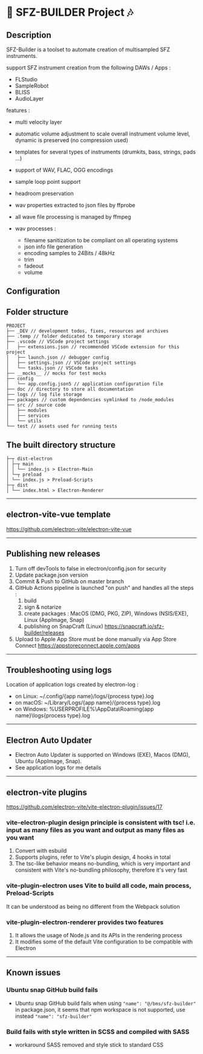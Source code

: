 # 🎹 SFZ-BUILDER Project 🎶

## Description

SFZ-Builder is a toolset to automate creation of multisampled SFZ instruments.

support SFZ instrument creation from the following DAWs / Apps :

- FLStudio
- SampleRobot
- BLISS
- AudioLayer

features :

- multi velocity layer
- automatic volume adjustment to scale overall instrument volume level, dynamic is preserved (no compression used)
- templates for several types of instruments (drumkits, bass, strings, pads ...)
- support of WAV, FLAC, OGG encodings
- sample loop point support
- headroom preservation
- wav properties extracted to json files by ffprobe
- all wave file processing is managed by ffmpeg

- wav processes :
  - filename sanitization to be compliant on all operating systems
  - json info file generation
  - encoding samples to 24Bits / 48kHz
  - trim
  - fadeout
  - volume

## Configuration

## Folder structure

```
PROJECT
├── _DEV // development todos, fixes, resources and archives
├── .temp // folder dedicated to temporary storage
├── .vscode // VSCode project settings
│   ├── extensions.json // recommended VSCode extension for this project
│   ├── launch.json // debugger config
│   ├── settings.json // VSCode project settings
│   └── tasks.json // VSCode tasks
├── __mocks__ // mocks for test mocks
├── config
│   └── app.config.json5 // application configuration file
├── doc // directory to store all documentation
├── logs // log file storage
├── packages // custom dependencies symlinked to /node_modules
├── src // source code
│   ├── modules
│   ├── services
│   └── utils
└── test // assets used for running tests
```

## The built directory structure

```
├─┬ dist-electron
│ ├─┬ main
│ │ └── index.js > Electron-Main
│ └─┬ preload
│ └── index.js > Preload-Scripts
├─┬ dist
│ └── index.html > Electron-Renderer
```

---

## electron-vite-vue template

<https://github.com/electron-vite/electron-vite-vue>

---

## Publishing new releases

1. Turn off devTools to false in electron/config.json for security
2. Update package.json version
3. Commit & Push to GitHub on master branch
4. GitHub Actions pipeline is launched "on push" and handles all the steps :
   1. build
   2. sign & notarize
   3. create packages : MacOS (DMG, PKG, ZIP), Windows (NSIS/EXE), Linux (AppImage, Snap)
   4. publishing on SnapCraft (Linux) <https://snapcraft.io/sfz-builder/releases>
5. Upload to Apple App Store must be done manually via App Store Connect <https://appstoreconnect.apple.com/apps>

---

## Troubleshooting using logs

Location of application logs created by electron-log :

- on Linux: ~/.config/{app name}/logs/{process type}.log
- on macOS: ~/Library/Logs/{app name}/{process type}.log
- on Windows: %USERPROFILE%\AppData\Roaming\{app name}\logs\{process type}.log

---

## Electron Auto Updater

- Electron Auto Updater is supported on Windows (EXE), Macos (DMG), Ubuntu (AppImage, Snap).
- See application logs for me details

---

## electron-vite plugins

<https://github.com/electron-vite/vite-electron-plugin/issues/17>

### vite-electron-plugin design principle is consistent with tsc! i.e. input as many files as you want and output as many files as you want

1. Convert with esbuild
2. Supports plugins, refer to Vite's plugin design, 4 hooks in total
3. The tsc-like behavior means no-bundling, which is very important and consistent with Vite's no-bundling philosophy, therefore it's very fast

### vite-plugin-electron uses Vite to build all code, main process, Preload-Scripts

It can be understood as being no different from the Webpack solution

### vite-plugin-electron-renderer provides two features

1. It allows the usage of Node.js and its APIs in the rendering process
2. It modifies some of the default Vite configuration to be compatible with Electron

---

## Known issues

### Ubuntu snap GitHub build fails

- Ubuntu snap GitHub build fails when using `"name": "@/bms/sfz-builder"` in package.json, it seems that npm workspace is not supported, use instead `"name": "sfz-builder"`

### Build fails with style written in SCSS and compiled with SASS

- workaround SASS removed and style stick to standard CSS
